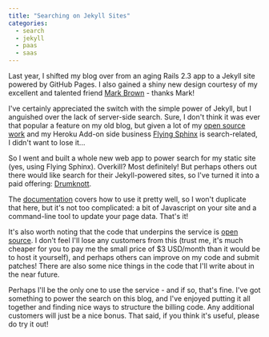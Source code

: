 ```yaml
---
title: "Searching on Jekyll Sites"
categories:
  - search
  - jekyll
  - paas
  - saas
---
```


Last year, I shifted my blog over from an aging Rails 2.3 app to a Jekyll site powered by GitHub Pages. I also gained a shiny new design courtesy of my excellent and talented friend [Mark Brown](http://www.yellowshoe.com.au) - thanks Mark!

I've certainly appreciated the switch with the simple power of Jekyll, but I anguished over the lack of server-side search. Sure, I don't think it was ever that popular a feature on my old blog, but given a lot of my [open source work](https://github.com/pat/thinking-sphinx) and my Heroku Add-on side business [Flying Sphinx](http://info.flying-sphinx.com) is search-related, I didn't want to lose it...

So I went and built a whole new web app to power search for my static site (yes, using Flying Sphinx). Overkill? Most definitely! But perhaps others out there would like search for their Jekyll-powered sites, so I've turned it into a paid offering: [Drumknott](https://drumknottsearch.com).

The [documentation](https://drumknottsearch.com/documentation) covers how to use it pretty well, so I won't duplicate that here, but it's not too complicated: a bit of Javascript on your site and a command-line tool to update your page data. That's it!

It's also worth noting that the code that underpins the service is [open source](https://github.com/pat/drumknott-server). I don't feel I'll lose any customers from this (trust me, it's much cheaper for you to pay me the small price of $3 USD/month than it would be to host it yourself), and perhaps others can improve on my code and submit patches! There are also some nice things in the code that I'll write about in the near future.

Perhaps I'll be the only one to use the service - and if so, that's fine. I've got something to power the search on this blog, and I've enjoyed putting it all together and finding nice ways to structure the billing code. Any additional customers will just be a nice bonus. That said, if you think it's useful, please do try it out!
